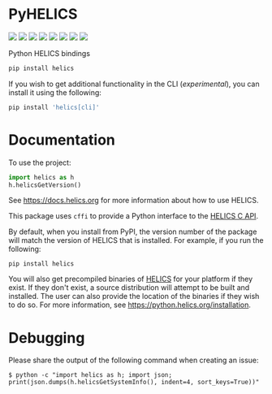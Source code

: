 # PyHELICS

[![](https://github.com/GMLC-TDC/pyhelics/workflows/CI/badge.svg)](https://github.com/GMLC-TDC/pyhelics/actions)
[![](https://badges.gitter.im/GMLC-TDC/pyhelics.png)](https://gitter.im/GMLC-TDC/HELICS)
[![](https://img.shields.io/badge/docs-ready-blue.svg)](https://python.helics.org)
[![](https://codecov.io/gh/GMLC-TDC/pyhelics/branch/main/graph/badge.svg)](https://codecov.io/gh/GMLC-TDC/pyhelics)
[![](https://img.shields.io/pypi/pyversions/helics)](https://pypi.org/project/helics/)
[![](https://img.shields.io/pypi/wheel/helics)](https://pypi.org/project/helics/)
[![](https://img.shields.io/pypi/v/helics)](https://pypi.org/project/helics/)
[![](https://img.shields.io/pypi/dm/helics)](https://pypi.org/project/helics/)

Python HELICS bindings

```bash
pip install helics
```

If you wish to get additional functionality in the CLI (_experimental_), you can install it using the following:

```bash
pip install 'helics[cli]'
```

# Documentation

To use the project:

```python
import helics as h
h.helicsGetVersion()
```

See <https://docs.helics.org> for more information about how to use HELICS.

This package uses `cffi` to provide a Python interface to the [HELICS C API](https://docs.helics.org/en/latest/references/api-reference/C_API.html).

By default, when you install from PyPI, the version number of the package will match the version of HELICS that is installed.
For example, if you run the following:

```
pip install helics
```

You will also get precompiled binaries of [HELICS](https://github.com/GMLC-TDC/HELICS/releases/latest) for your platform if they exist.
If they don't exist, a source distribution will attempt to be built and installed. The user can also provide the location of the binaries if they wish to do so.
For more information, see <https://python.helics.org/installation>.

# Debugging

Please share the output of the following command when creating an issue:

```
$ python -c "import helics as h; import json; print(json.dumps(h.helicsGetSystemInfo(), indent=4, sort_keys=True))"
```
